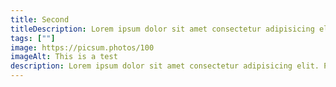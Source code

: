 ```yaml
---
title: Second
titleDescription: Lorem ipsum dolor sit amet consectetur adipisicing elit. 
tags: [""]
image: https://picsum.photos/100
imageAlt: This is a test
description: Lorem ipsum dolor sit amet consectetur adipisicing elit. Perferendis accusantium sit illo neque rem omnis quaerat, nam similique vitae delectus ad magni vel quo maxime, magnam placeat. Reprehenderit, distinctio aliquam?
---
```

